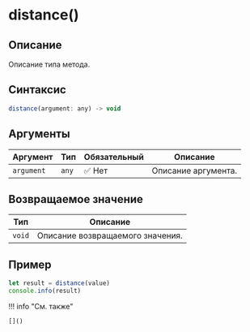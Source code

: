 # distance()

## Описание
Описание типа метода.

## Синтаксис
```javascript
distance(argument: any) -> void
```

## Аргументы
| Аргумент   | Тип                  | Обязательный | Описание                                                |
|------------|----------------------|--------------|---------------------------------------------------------|
| `argument`   | `any`               | :white_check_mark: Нет          | Описание аргумента.                                            |


## Возвращаемое значение

| Тип   | Описание                          |
|-------|-----------------------------------|
| `void` | Описание возвращаемого значения.          |

## Пример
```javascript linenums="1"
let result = distance(value)
console.info(result)
```

!!! info "См. также"

    []()

